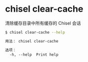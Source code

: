 # chisel clear-cache

清除缓存目录中所有缓存的 Chisel 会话

```bash
$ chisel clear-cache --help
```

```txt
用法： chisel clear-cache

选项：
  -h, --help  Print help
```